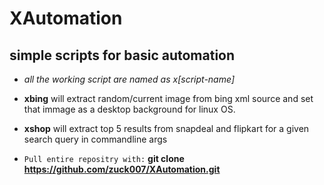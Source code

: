 # XAutomation
simple scripts for basic automation
---------
* *all the working script are named as x[script-name]*
* **xbing** will extract random/current image from bing xml source and set that immage as a desktop background for linux OS.
* **xshop** will extract top 5 results from snapdeal and flipkart for a given search query in commandline args
    
* `Pull entire repositry with:` **git clone https://github.com/zuck007/XAutomation.git**


